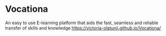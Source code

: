 # Vocationa
An easy to use E-learning platform that aids the fast, seamless and reliable transfer of skills and knowledge
https://victoria-olatunji.github.io/Vocationa/
